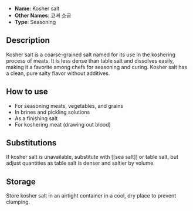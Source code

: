 - **Name**: Kosher salt
- **Other Names**: 코셔 소금
- **Type**: Seasoning

## Description

Kosher salt is a coarse-grained salt named for its use in the koshering process of meats. It is less dense than table salt and dissolves easily, making it a favorite among chefs for seasoning and curing. Kosher salt has a clean, pure salty flavor without additives.

## How to use

- For seasoning meats, vegetables, and grains
- In brines and pickling solutions
- As a finishing salt
- For koshering meat (drawing out blood)

## Substitutions

If kosher salt is unavailable, substitute with [[sea salt]] or table salt, but adjust quantities as table salt is denser and saltier by volume.

## Storage

Store kosher salt in an airtight container in a cool, dry place to prevent clumping. 
